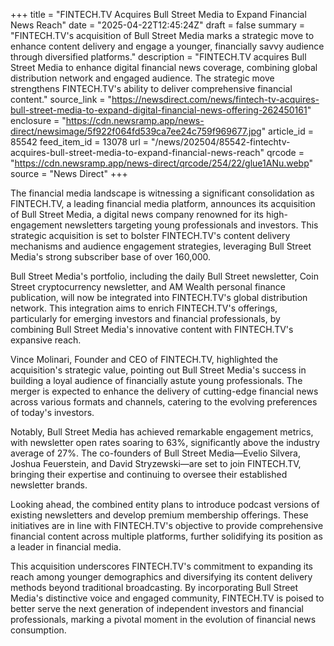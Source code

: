 +++
title = "FINTECH.TV Acquires Bull Street Media to Expand Financial News Reach"
date = "2025-04-22T12:45:24Z"
draft = false
summary = "FINTECH.TV's acquisition of Bull Street Media marks a strategic move to enhance content delivery and engage a younger, financially savvy audience through diversified platforms."
description = "FINTECH.TV acquires Bull Street Media to enhance digital financial news coverage, combining global distribution network and engaged audience. The strategic move strengthens FINTECH.TV's ability to deliver comprehensive financial content."
source_link = "https://newsdirect.com/news/fintech-tv-acquires-bull-street-media-to-expand-digital-financial-news-offering-262450161"
enclosure = "https://cdn.newsramp.app/news-direct/newsimage/5f922f064fd539ca7ee24c759f969677.jpg"
article_id = 85542
feed_item_id = 13078
url = "/news/202504/85542-fintechtv-acquires-bull-street-media-to-expand-financial-news-reach"
qrcode = "https://cdn.newsramp.app/news-direct/qrcode/254/22/glue1ANu.webp"
source = "News Direct"
+++

<p>The financial media landscape is witnessing a significant consolidation as FINTECH.TV, a leading financial media platform, announces its acquisition of Bull Street Media, a digital news company renowned for its high-engagement newsletters targeting young professionals and investors. This strategic acquisition is set to bolster FINTECH.TV's content delivery mechanisms and audience engagement strategies, leveraging Bull Street Media's strong subscriber base of over 160,000.</p><p>Bull Street Media's portfolio, including the daily Bull Street newsletter, Coin Street cryptocurrency newsletter, and AM Wealth personal finance publication, will now be integrated into FINTECH.TV's global distribution network. This integration aims to enrich FINTECH.TV's offerings, particularly for emerging investors and financial professionals, by combining Bull Street Media's innovative content with FINTECH.TV's expansive reach.</p><p>Vince Molinari, Founder and CEO of FINTECH.TV, highlighted the acquisition's strategic value, pointing out Bull Street Media's success in building a loyal audience of financially astute young professionals. The merger is expected to enhance the delivery of cutting-edge financial news across various formats and channels, catering to the evolving preferences of today's investors.</p><p>Notably, Bull Street Media has achieved remarkable engagement metrics, with newsletter open rates soaring to 63%, significantly above the industry average of 27%. The co-founders of Bull Street Media—Evelio Silvera, Joshua Feuerstein, and David Stryzewski—are set to join FINTECH.TV, bringing their expertise and continuing to oversee their established newsletter brands.</p><p>Looking ahead, the combined entity plans to introduce podcast versions of existing newsletters and develop premium membership offerings. These initiatives are in line with FINTECH.TV's objective to provide comprehensive financial content across multiple platforms, further solidifying its position as a leader in financial media.</p><p>This acquisition underscores FINTECH.TV's commitment to expanding its reach among younger demographics and diversifying its content delivery methods beyond traditional broadcasting. By incorporating Bull Street Media's distinctive voice and engaged community, FINTECH.TV is poised to better serve the next generation of independent investors and financial professionals, marking a pivotal moment in the evolution of financial news consumption.</p>